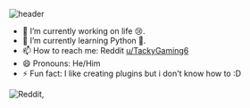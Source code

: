 ![header](https://capsule-render.vercel.app/api?type=waving&color=gradient&height=150&text=Hey%20Yo!&animation=fadeIn&fontColor=gradient&fontSize=50&fontAlign=40&fontAlignY=35&desc=Trying%20to%20sort%20out%20my%20life%20with%20Coding%20:D&descAlign=60&descAlignY=55)

- 🔭 I’m currently working on life 😢.
- 🌱 I’m currently learning Python 🐍.
- 📫 How to reach me: Reddit [u/TackyGaming6](https://reddit.com/user/TackyGaming6)
- 😄 Pronouns: He/Him
- ⚡ Fun fact: I like creating plugins but i don't know how to :D

![Reddit](https://img.shields.io/badge/Reddit-%23FF4500.svg?style=for-the-badge&logo=Reddit&logoColor=white),
